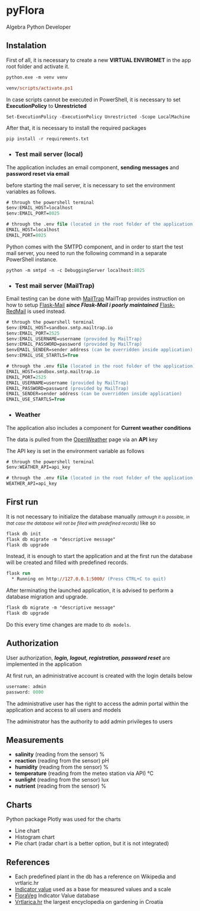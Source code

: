 # pyFlora

Algebra Python Developer

## Instalation

First of all, it is necessary to create a new **VIRTUAL ENVIROMET** in the app root folder and activate it.

```ps
python.exe -m venv venv
```

```ps
venv/scripts/activate.ps1
```

In case scripts cannot be executed in PowerShell, it is necessary to set **ExecutionPolicy** to **Unrestricted**

```ps
Set-ExecutionPolicy -ExecutionPolicy Unrestricted -Scope LocalMachine
```

After that, it is necessary to install the required packages

```ps
pip install -r requirements.txt
```

- ### Test mail server (local)

The application includes an email component, **sending messages** and **password reset via email**

before starting the mail server, it is necessary to set the environment variables as follows.

```ps
# through the powershell terminal
$env:EMAIL_HOST=localhost
$env:EMAIL_PORT=8025

# through the .env file (located in the root folder of the application)
EMAIL_HOST=localhost
EMAIL_PORT=8025
```

Python comes with the SMTPD component, and in order to start the test mail server, you need to run the following command in a separate PowerShell instance.

```ps
python -m smtpd -n -c DebuggingServer localhost:8025
```

- ### Test mail server (MailTrap)

Email testing can be done with [MailTrap](https://mailtrap.io/)
MailTrap provides instruction on how to setup [Flask-Mail](https://pythonhosted.org/Flask-Mail/) ***since Flask-Mail i poorly  maintained*** [Flask-RedMail](https://flask-redmail.readthedocs.io/en/stable/index.html) is used instead.

```ps
# through the powershell terminal
$env:EMAIL_HOST=sandbox.smtp.mailtrap.io
$env:EMAIL_PORT=2525
$env:EMAIL_USERNAME=username (provided by MailTrap)
$env:EMAIL_PASSWORD=password (provided by MailTrap)
$envEMAIL_SENDER=sender address (can be overridden inside application)
$env:EMAIL_USE_STARTLS=True

# through the .env file (located in the root folder of the application)
EMAIL_HOST=sandbox.smtp.mailtrap.io
EMAIL_PORT=2525
EMAIL_USERNAME=username (provided by MailTrap)
EMAIL_PASSWORD=password (provided by MailTrap)
EMAIL_SENDER=sender address (can be overridden inside application)
EMAIL_USE_STARTLS=True
```

- ### Weather

The application also includes a component for **Current weather conditions**

The data is pulled from the [OpenWeather](https://openweathermap.org/) page via an **API** key

The API key is set in the environment variable as follows

```ps
# through the powershell terminal
$env:WEATHER_API=api_key

# through the .env file (located in the root folder of the application)
WEATHER_API=api_key
```

## First run

It is not necessary to initialize the database manually <small> *(although it is possible, in that case the database will not be filled with predefined records)* </small> like so

```ps
flask db init
flask db migrate -m "descriptive message"
flask db upgrade
```

Instead, it is enough to start the application and at the first run the database will be created and filled with predefined records.

```ps
flask run
  * Running on http://127.0.0.1:5000/ (Press CTRL+C to quit)
```

After terminating the launched application, it is advised to perform a database migration and upgrade.

```ps
flask db migrate -m "descriptive message"
flask db upgrade
```

Do this every time changes are made to `db models`.

## Authorization

User authorization, ***login, logout, registration, password reset*** are implemented in the application

At first run, an administrative account is created with the login details below

```ps
username: admin
password: 0000
```

The administrative user has the right to access the admin portal within the application and access to all users and models

The administrator has the authority to add admin privileges to users

## Measurements

- **salinity** (reading from the sensor) %
- **reaction** (reading from the sensor) pH
- **humidity** (reading from the sensor) %
- **temperature** (reading from the meteo station via API) &deg;C
- **sunlight** (reading from the sensor) lux
- **nutrient** (reading from the sensor) %

## Charts

Python package Plotly was used for the charts

- Line chart
- Histogram chart
- Pie chart (radar chart is a better option, but it is not integrated)

## References

- Each predefined plant in the db has a reference on Wikipedia and vrtlaric.hr
- [Indicator value](https://en.wikipedia.org/wiki/Indicator_value) used as a base for measured values and a scale
- [FloraVeg](https://floraveg.eu/download/) Indicator Value database
- [Vrtlarica.hr](https://www.vrtlarica.hr/) the largest encyclopedia on gardening in Croatia

